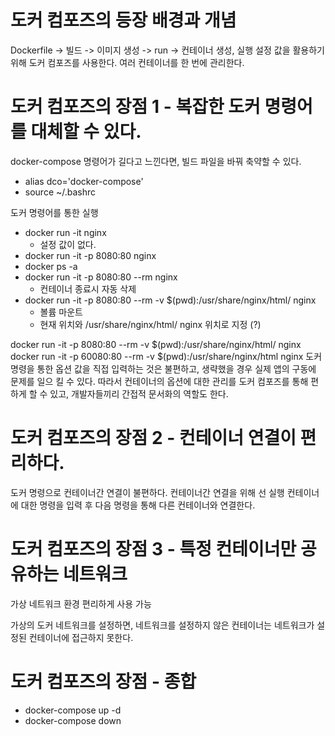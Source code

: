 # 도커 컴포즈의 등장 배경과 개념
Dockerfile -> 빌드 -> 이미지 생성 -> run -> 컨테이너 생성, 실행
설정 값을 활용하기 위해 도커 컴포즈를 사용한다.
여러 컨테이너를 한 번에 관리한다.

# 도커 컴포즈의 장점 1 - 복잡한 도커 명령어를 대체할 수 있다.
docker-compose 명령어가 길다고 느낀다면, 
빌드 파일을 바꿔 축약할 수 있다.
- alias dco='docker-compose'
- source ~/.bashrc

도커 명령어를 통한 실행
- docker run -it nginx
  - 설정 값이 없다.
- docker run -it -p 8080:80 nginx
- docker ps -a
- docker run -it -p 8080:80 --rm nginx
  - 컨테이너 종료시 자동 삭제
- docker run -it -p 8080:80 --rm -v $(pwd):/usr/share/nginx/html/ nginx
  - 볼륨 마운트
  - 현재 위치와 /usr/share/nginx/html/ nginx 위치로 지정 (?)

docker run -it -p 8080:80 --rm -v $(pwd):/usr/share/nginx/html/ nginx
docker run -it -p 60080:80 --rm -v $(pwd):/usr/share/nginx/html nginx
도커 명령을 통한 옵션 값을 직접 입력하는 것은 불편하고, 생략했을 경우 실제 앱의 구동에 문제를 일으 킬 수 있다.
따라서 컨테이너의 옵션에 대한 관리를 도커 컴포즈를 통해 편하게 할 수 있고, 개발자들끼리 간접적 문서화의 역할도 한다.

# 도커 컴포즈의 장점 2 - 컨테이너 연결이 편리하다.
도커 명령으로 컨테이너간 연결이 불편하다.
컨테이너간 연결을 위해 선 실행 컨테이너에 대한 명령을 입력 후
다음 명령을 통해 다른 컨테이너와 연결한다.

# 도커 컴포즈의 장점 3 - 특정 컨테이너만 공유하는 네트워크
가상 네트워크 환경 편리하게 사용 가능

가상의 도커 네트워크를 설정하면, 네트워크를 설정하지 않은 컨테이너는 네트워크가 설정된 컨테이너에 접근하지 못한다.

# 도커 컴포즈의 장점 - 종합
- docker-compose up -d
- docker-compose down